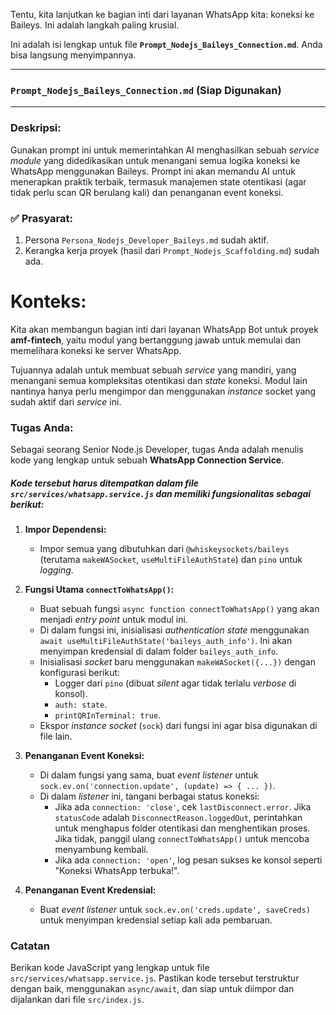Tentu, kita lanjutkan ke bagian inti dari layanan WhatsApp kita: koneksi ke Baileys. Ini adalah langkah paling krusial.

Ini adalah isi lengkap untuk file **`Prompt_Nodejs_Baileys_Connection.md`**. Anda bisa langsung menyimpannya.

---

### **`Prompt_Nodejs_Baileys_Connection.md` (Siap Digunakan)**

---

### Deskripsi:
Gunakan prompt ini untuk memerintahkan AI menghasilkan sebuah *service module* yang didedikasikan untuk menangani semua logika koneksi ke WhatsApp menggunakan Baileys. Prompt ini akan memandu AI untuk menerapkan praktik terbaik, termasuk manajemen state otentikasi (agar tidak perlu scan QR berulang kali) dan penanganan event koneksi.

### ✅ Prasyarat:
1.  Persona `Persona_Nodejs_Developer_Baileys.md` sudah aktif.
2.  Kerangka kerja proyek (hasil dari `Prompt_Nodejs_Scaffolding.md`) sudah ada.

# Konteks:
Kita akan membangun bagian inti dari layanan WhatsApp Bot untuk proyek **amf-fintech**, yaitu modul yang bertanggung jawab untuk memulai dan memelihara koneksi ke server WhatsApp.

Tujuannya adalah untuk membuat sebuah *service* yang mandiri, yang menangani semua kompleksitas otentikasi dan *state* koneksi. Modul lain nantinya hanya perlu mengimpor dan menggunakan *instance* socket yang sudah aktif dari *service* ini.

### Tugas Anda:
Sebagai seorang Senior Node.js Developer, tugas Anda adalah menulis kode yang lengkap untuk sebuah **WhatsApp Connection Service**.

##### Kode tersebut harus ditempatkan dalam file `src/services/whatsapp.service.js` dan memiliki fungsionalitas sebagai berikut:

1.  **Impor Dependensi:**
    * Impor semua yang dibutuhkan dari `@whiskeysockets/baileys` (terutama `makeWASocket`, `useMultiFileAuthState`) dan `pino` untuk *logging*.

2.  **Fungsi Utama `connectToWhatsApp()`:**
    * Buat sebuah fungsi `async function connectToWhatsApp()` yang akan menjadi *entry point* untuk modul ini.
    * Di dalam fungsi ini, inisialisasi *authentication state* menggunakan `await useMultiFileAuthState('baileys_auth_info')`. Ini akan menyimpan kredensial di dalam folder `baileys_auth_info`.
    * Inisialisasi *socket* baru menggunakan `makeWASocket({...})` dengan konfigurasi berikut:
        * Logger dari `pino` (dibuat *silent* agar tidak terlalu *verbose* di konsol).
        * `auth: state`.
        * `printQRInTerminal: true`.
    * Ekspor *instance socket* (`sock`) dari fungsi ini agar bisa digunakan di file lain.

3.  **Penanganan Event Koneksi:**
    * Di dalam fungsi yang sama, buat *event listener* untuk `sock.ev.on('connection.update', (update) => { ... })`.
    * Di dalam *listener* ini, tangani berbagai status koneksi:
        * Jika ada `connection: 'close'`, cek `lastDisconnect.error`. Jika `statusCode` adalah `DisconnectReason.loggedOut`, perintahkan untuk menghapus folder otentikasi dan menghentikan proses. Jika tidak, panggil ulang `connectToWhatsApp()` untuk mencoba menyambung kembali.
        * Jika ada `connection: 'open'`, log pesan sukses ke konsol seperti "Koneksi WhatsApp terbuka!".

4.  **Penanganan Event Kredensial:**
    * Buat *event listener* untuk `sock.ev.on('creds.update', saveCreds)` untuk menyimpan kredensial setiap kali ada pembaruan.

### Catatan
Berikan kode JavaScript yang lengkap untuk file `src/services/whatsapp.service.js`. Pastikan kode tersebut terstruktur dengan baik, menggunakan `async/await`, dan siap untuk diimpor dan dijalankan dari file `src/index.js`.